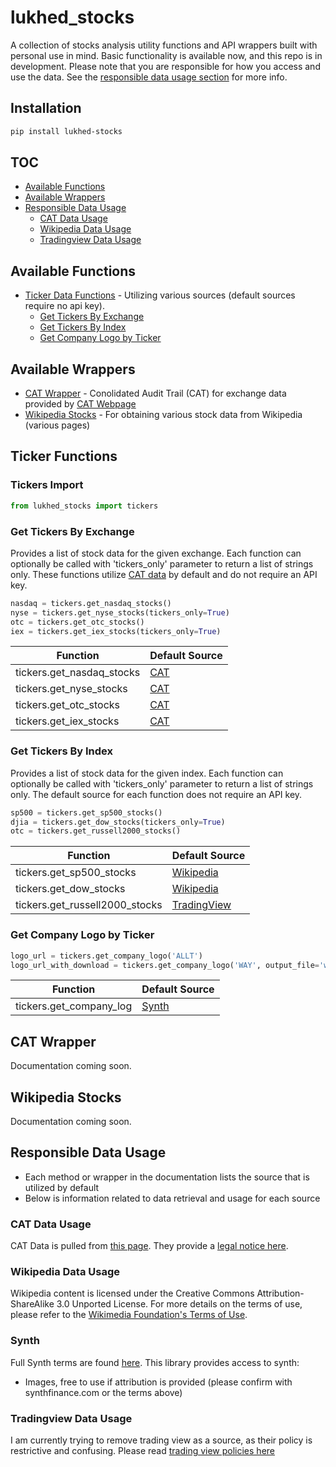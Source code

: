 # lukhed_stocks
A collection of stocks analysis utility functions and API wrappers built with personal use in mind. Basic 
functionality is available now, and this repo is in development. Please note that you are responsible for 
how you access and use the data. See the [responsible data usage section](#responsible-data-usage) for more info.


## Installation
```bash
pip install lukhed-stocks
```


## TOC
<!-- no toc -->
  - [Available Functions](#available-functions)
  - [Available Wrappers](#available-wrappers)
  - [Responsible Data Usage](#responsible-data-usage)
    - [CAT Data Usage](#cat-data-usage)
    - [Wikipedia Data Usage](#wikipedia-data-usage)
    - [Tradingview Data Usage](#tradingview-data-usage)

## Available Functions
- [Ticker Data Functions](#ticker-functions) - Utilizing various sources (default sources require no api key).
  - [Get Tickers By Exchange](#get-tickers-by-exchange)
  - [Get Tickers By Index](#get-tickers-by-index)
  - [Get Company Logo by Ticker](#get-company-logo-by-ticker)
  
## Available Wrappers
- [CAT Wrapper](#CAT-Wrapper) - Conolidated Audit Trail (CAT) for exchange data provided by [CAT Webpage](https://catnmsplan.com/)
- [Wikipedia Stocks](#Wikipedia-Wrapper) - For obtaining various stock data from Wikipedia (various pages)


## Ticker Functions

### Tickers Import
```python
from lukhed_stocks import tickers
```

### Get Tickers By Exchange
Provides a list of stock data for the given exchange. Each function can optionally be called with 'tickers_only' parameter to return a list of strings only. These functions utilize [CAT data](https://catnmsplan.com/) by default  and do not require an API key.

```python
nasdaq = tickers.get_nasdaq_stocks()
nyse = tickers.get_nyse_stocks(tickers_only=True)
otc = tickers.get_otc_stocks()
iex = tickers.get_iex_stocks(tickers_only=True)
```

| Function | Default Source|
|------------------------------|--------------|
| tickers.get_nasdaq_stocks    | [CAT](#cat-data-usage)|
| tickers.get_nyse_stocks      | [CAT](#cat-data-usage)|
| tickers.get_otc_stocks       | [CAT](#cat-data-usage)|
| tickers.get_iex_stocks       | [CAT](#cat-data-usage)|

### Get Tickers By Index
Provides a list of stock data for the given index. Each function can optionally be called with 'tickers_only' parameter to return a list of strings only. The default source for each function does 
not require an API key.

```python
sp500 = tickers.get_sp500_stocks()
djia = tickers.get_dow_stocks(tickers_only=True)
otc = tickers.get_russell2000_stocks()
```

| Function | Default Source|
|---------------------------------|--------------|
| tickers.get_sp500_stocks        | [Wikipedia](#cat-data-usage)|
| tickers.get_dow_stocks          | [Wikipedia](#wikipedia-data-usage)|
| tickers.get_russell2000_stocks  | [TradingView](#tradingview-data-usage)|


### Get Company Logo by Ticker
```python
logo_url = tickers.get_company_logo('ALLT')
logo_url_with_download = tickers.get_company_logo('WAY', output_file='way.png')
```

| Function | Default Source|
|------------------------------|--------------|
| tickers.get_company_log      | [Synth](#synth)|



## CAT Wrapper
Documentation coming soon.

## Wikipedia Stocks
Documentation coming soon.


## Responsible Data Usage
- Each method or wrapper in the documentation lists the source that is utilized by default
- Below is information related to data retrieval and usage for each source

### CAT Data Usage
CAT Data is pulled from [this page](https://www.catnmsplan.com/reference-data). They provide a [legal notice here](https://www.catnmsplan.com/legal-notice).

### Wikipedia Data Usage
Wikipedia content is licensed under the Creative Commons Attribution-ShareAlike 3.0 Unported License. 
For more details on the terms of use, please refer to the 
[Wikimedia Foundation's Terms of Use](https://foundation.wikimedia.org/wiki/Policy:Terms_of_Use).

### Synth
Full Synth terms are found [here](https://synthfinance.com/terms). This library provides access to synth:
- Images, free to use if attribution is provided (please confirm with synthfinance.com or the terms above)

### Tradingview Data Usage
I am currently trying to remove trading view as a source, as their policy is restrictive and confusing. Please read [trading view policies here](https://www.tradingview.com/policies/)
